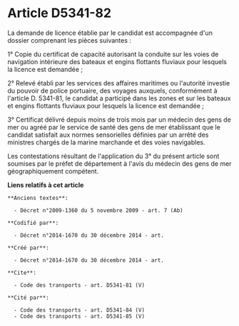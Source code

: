 # Article D5341-82

La demande de licence établie par le candidat est accompagnée d'un dossier comprenant les pièces suivantes : 

1° Copie du certificat de capacité autorisant la conduite sur les voies de navigation intérieure des bateaux et engins
flottants fluviaux pour lesquels la licence est demandée ; 

2° Relevé établi par les services des affaires maritimes ou l'autorité investie du pouvoir de police portuaire, des voyages
auxquels, conformément à l'article D. 5341-81, le candidat a participé dans les zones et sur les bateaux et engins flottants
fluviaux pour lesquels la licence est demandée ; 

3° Certificat délivré depuis moins de trois mois par un médecin des gens de mer ou agréé par le service de santé des gens de
mer établissant que le candidat satisfait aux normes sensorielles définies par un arrêté des ministres chargés de la marine
marchande et des voies navigables. 

Les contestations résultant de l'application du 3° du présent article sont soumises par le préfet de département à l'avis du
médecin des gens de mer géographiquement compétent.

**Liens relatifs à cet article**

	**Anciens textes**:

	  - Décret n°2009-1360 du 5 novembre 2009 - art. 7 (Ab)

	**Codifié par**:

	  - Décret n°2014-1670 du 30 décembre 2014 - art.

	**Créé par**:

	  - Décret n°2014-1670 du 30 décembre 2014 - art.

	**Cite**:

	  - Code des transports - art. D5341-81 (V)

	**Cité par**:

	  - Code des transports - art. D5341-84 (V)
	  - Code des transports - art. D5341-85 (V)
